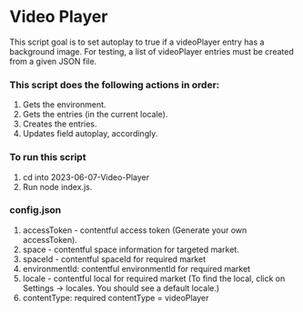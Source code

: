 

# Video Player

This script goal is to set autoplay to true if a videoPlayer entry has a background image. For testing, a list of videoPlayer entries must be created from a given JSON file.

### This script does the following actions in order:

1. Gets the environment.
2. Gets the entries (in the current locale).
3. Creates the entries.
4. Updates field autoplay, accordingly.

### To run this script

1. cd into 2023-06-07-Video-Player
2. Run node index.js.

### config.json

1. accessToken - contentful access token (Generate your own accessToken).
2. space - contentful space information for targeted market.
3. spaceId - contentful spaceId for required market
4. environmentId: contentful environmentId for required market
5. locale - contentful local for required market (To find the local, click on Settings -> locales. You should see a default locale.)
6. contentType: required contentType = videoPlayer
